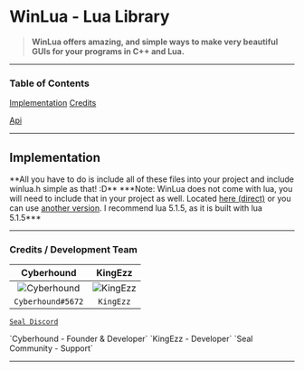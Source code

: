 # WinLua - Lua Library

> **WinLua offers amazing, and simple ways to make
> very beautiful GUIs for your programs in C++ and Lua.**

---

### Table of Contents
[Implementation](#implementation)
[Credits](#credits)

[Api](/doc/api.html)

---

<a name="implementation"></a>
## Implementation

<p>
**All you have to do is include all of these files into your project and include winlua.h
simple as that! :D**
***Note: WinLua does not come with lua, you will need to include that
in your project as well. Located <a href="https://www.lua.org/ftp/lua-5.1.5.tar.gz">here (direct)</a> or you can use <a href="https://www.lua.org/versions.html">another version</a>. I recommend lua 5.1.5, as it is built with lua 5.1.5***
</p>

---

<a name="credits"></a>
### Credits / Development Team

| <a>**Cyberhound**</a> | <a>**KingEzz**</a> |
| :---: | :---: |
| ![Cyberhound](https://avatars0.githubusercontent.com/u/28367274?v=4&s=150)    | ![KingEzz](https://avatars1.githubusercontent.com/u/10615188?s=150&v=4)
| <a>`Cyberhound#5672`</a> | <a>`KingEzz`</a> |

<a href="https://discord.gg/rapUxNa" target="_blank">`Seal Discord`</a>

<a>
`Cyberhound - Founder & Developer`
`KingEzz - Developer`
`Seal Community - Support`
</a>

---
